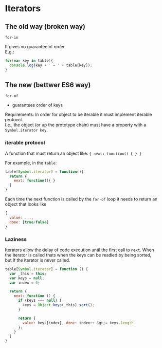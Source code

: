 
Iterators
=========

## The old way (broken way)

`for-in`

It gives no guarantee of order  
E.g.:

```javascript
for(var key in table){
  console.log(key + ' = ' + table[key]);
}
```

## The new (bettwer ES6 way)

`for-of`

- guarantees order of keys

Requirements:
In order for object to be iterable it must implement iterable protocol.  
I.e., the object (or up the prototype chain) must have a property with a `Symbol.iterator key`.  

### iterable protocol

A function that must return an object like:
`{ next: function() { } }`

For example, in the `table`:

```javascript
table[Symbol.iterator] = function(){
  return {
    next: function(){ }
  }
}
```

Each time the next function is called by the `for-of` loop it needs to return an object that looks like

```javascript
{
  value: ...,
  done: [true/false]
}
```

### Laziness

Iterators allow the delay of code execution until the first call to `next`.  When the iterator is called thats when the keys can be readied by being sorted, but if the iterator is never called.

```javascript
table[Symbol.iterator] = function () {
  var _this = this;
  var keys = null;
  var index = 0;

  return {
    next: function () {
      if (keys === null) {
        keys = Object.keys(_this).sort();
      }

      return {
        value: keys[index], done: index++ &gt;= keys.length
      };
    }
  }
}
```
